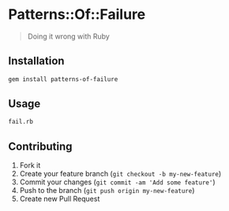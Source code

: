# Patterns::Of::Failure

> Doing it wrong with Ruby

## Installation

```bash
gem install patterns-of-failure
```

## Usage
```bash
fail.rb
```

## Contributing

1. Fork it
2. Create your feature branch (`git checkout -b my-new-feature`)
3. Commit your changes (`git commit -am 'Add some feature'`)
4. Push to the branch (`git push origin my-new-feature`)
5. Create new Pull Request
